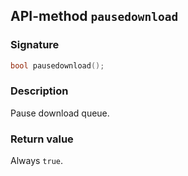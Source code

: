 ## API-method `pausedownload`

### Signature
``` c++
bool pausedownload();
```

### Description
Pause download queue.

### Return value
Always `true`.
